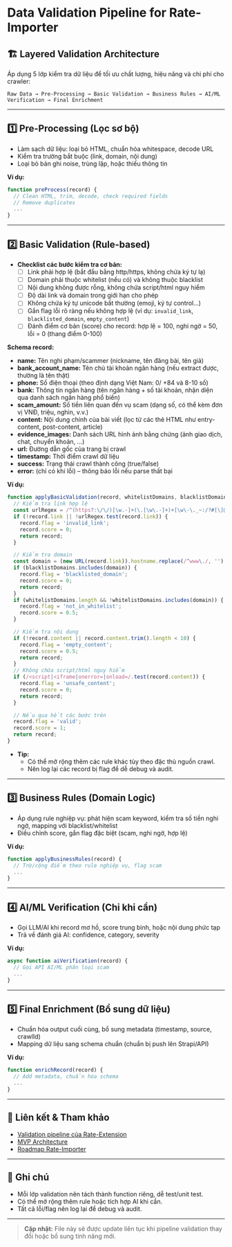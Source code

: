 # Data Validation Pipeline for Rate-Importer

## 🏗️ Layered Validation Architecture

Áp dụng 5 lớp kiểm tra dữ liệu để tối ưu chất lượng, hiệu năng và chi phí cho crawler:

```
Raw Data → Pre-Processing → Basic Validation → Business Rules → AI/ML Verification → Final Enrichment
```

---

## 1️⃣ Pre-Processing (Lọc sơ bộ)
- Làm sạch dữ liệu: loại bỏ HTML, chuẩn hóa whitespace, decode URL
- Kiểm tra trường bắt buộc (link, domain, nội dung)
- Loại bỏ bản ghi noise, trùng lặp, hoặc thiếu thông tin

**Ví dụ:**
```js
function preProcess(record) {
  // Clean HTML, trim, decode, check required fields
  // Remove duplicates
  ...
}
```

---

## 2️⃣ Basic Validation (Rule-based)
- **Checklist các bước kiểm tra cơ bản:**
  - [ ] Link phải hợp lệ (bắt đầu bằng http/https, không chứa ký tự lạ)
  - [ ] Domain phải thuộc whitelist (nếu có) và không thuộc blacklist
  - [ ] Nội dung không được rỗng, không chứa script/html nguy hiểm
  - [ ] Độ dài link và domain trong giới hạn cho phép
  - [ ] Không chứa ký tự unicode bất thường (emoji, ký tự control...)
  - [ ] Gắn flag lỗi rõ ràng nếu không hợp lệ (ví dụ: `invalid_link`, `blacklisted_domain`, `empty_content`)
  - [ ] Đánh điểm cơ bản (score) cho record: hợp lệ = 100, nghi ngờ = 50, lỗi = 0 (thang điểm 0-100)

**Schema record:**
- **name:** Tên nghi phạm/scammer (nickname, tên đăng bài, tên giả)
- **bank_account_name:** Tên chủ tài khoản ngân hàng (nếu extract được, thường là tên thật)
- **phone:** Số điện thoại (theo định dạng Việt Nam: 0/ +84 và 8-10 số)
- **bank:** Thông tin ngân hàng (tên ngân hàng + số tài khoản, nhận diện qua danh sách ngân hàng phổ biến)
- **scam_amount:** Số tiền liên quan đến vụ scam (dạng số, có thể kèm đơn vị VNĐ, triệu, nghìn, v.v.)
- **content:** Nội dung chính của bài viết (lọc từ các thẻ HTML như entry-content, post-content, article)
- **evidence_images:** Danh sách URL hình ảnh bằng chứng (ảnh giao dịch, chat, chuyển khoản, ...)
- **url:** Đường dẫn gốc của trang bị crawl
- **timestamp:** Thời điểm crawl dữ liệu
- **success:** Trạng thái crawl thành công (true/false)
- **error:** (chỉ có khi lỗi) – thông báo lỗi nếu parse thất bại

**Ví dụ:**
```js
function applyBasicValidation(record, whitelistDomains, blacklistDomains) {
  // Kiểm tra link hợp lệ
  const urlRegex = /^(https?:\/\/)[\w.-]+(\.[\w\.-]+)+[\w\-\._~:/?#[\]@!$&'()*+,;=.]+$/;
  if (!record.link || !urlRegex.test(record.link)) {
    record.flag = 'invalid_link';
    record.score = 0;
    return record;
  }

  // Kiểm tra domain
  const domain = (new URL(record.link)).hostname.replace(/^www\./, '');
  if (blacklistDomains.includes(domain)) {
    record.flag = 'blacklisted_domain';
    record.score = 0;
    return record;
  }
  if (whitelistDomains.length && !whitelistDomains.includes(domain)) {
    record.flag = 'not_in_whitelist';
    record.score = 0.5;
  }

  // Kiểm tra nội dung
  if (!record.content || record.content.trim().length < 10) {
    record.flag = 'empty_content';
    record.score = 0.5;
    return record;
  }
  // Không chứa script/html nguy hiểm
  if (/<script|<iframe|onerror=|onload=/.test(record.content)) {
    record.flag = 'unsafe_content';
    record.score = 0;
    return record;
  }

  // Nếu qua hết các bước trên
  record.flag = 'valid';
  record.score = 1;
  return record;
}
```
- **Tip:**
  - Có thể mở rộng thêm các rule khác tùy theo đặc thù nguồn crawl.
  - Nên log lại các record bị flag để dễ debug và audit.

---

## 3️⃣ Business Rules (Domain Logic)
- Áp dụng rule nghiệp vụ: phát hiện scam keyword, kiểm tra số tiền nghi ngờ, mapping với blacklist/whitelist
- Điều chỉnh score, gắn flag đặc biệt (scam, nghi ngờ, hợp lệ)

**Ví dụ:**
```js
function applyBusinessRules(record) {
  // Trừ/cộng điểm theo rule nghiệp vụ, flag scam
  ...
}
```

---

## 4️⃣ AI/ML Verification (Chỉ khi cần)
- Gọi LLM/AI khi record mơ hồ, score trung bình, hoặc nội dung phức tạp
- Trả về đánh giá AI: confidence, category, severity

**Ví dụ:**
```js
async function aiVerification(record) {
  // Gọi API AI/ML phân loại scam
  ...
}
```

---

## 5️⃣ Final Enrichment (Bổ sung dữ liệu)
- Chuẩn hóa output cuối cùng, bổ sung metadata (timestamp, source, crawlId)
- Mapping dữ liệu sang schema chuẩn (chuẩn bị push lên Strapi/API)

**Ví dụ:**
```js
function enrichRecord(record) {
  // Add metadata, chuẩn hóa schema
  ...
}
```

---

## 🔗 Liên kết & Tham khảo
- [Validation pipeline của Rate-Extension](../../Rate-Extension/Validation.md)
- [MVP Architecture](../../Platform/MVP-Architecture.md)
- [Roadmap Rate-Importer](./Roadmap.md)

---

## 📌 Ghi chú
- Mỗi lớp validation nên tách thành function riêng, dễ test/unit test.
- Có thể mở rộng thêm rule hoặc tích hợp AI khi cần.
- Tất cả lỗi/flag nên log lại để debug và audit.

---

> **Cập nhật:** File này sẽ được update liên tục khi pipeline validation thay đổi hoặc bổ sung tính năng mới.
